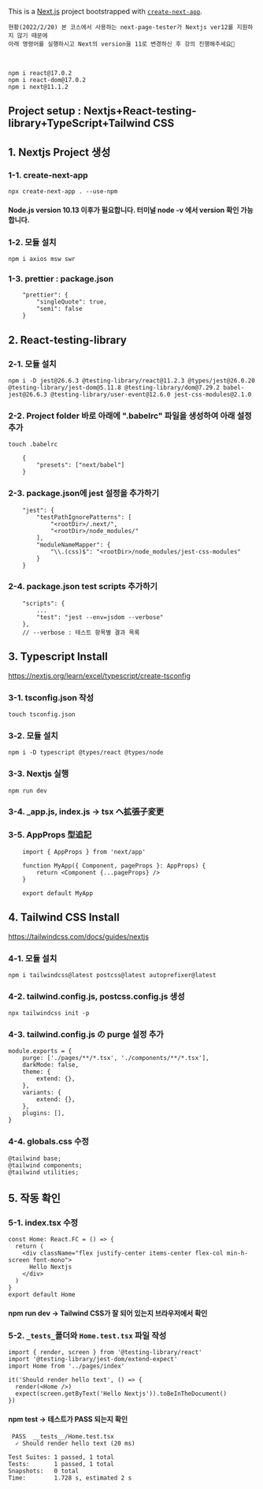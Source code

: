 This is a [Next.js](https://nextjs.org/) project bootstrapped with [`create-next-app`](https://github.com/vercel/next.js/tree/canary/packages/create-next-app).

    현황(2022/2/20) 본 코스에서 사용하는 next-page-tester가 Nextjs ver12를 지원하지 않기 때문에
    아래 명령어를 실행하시고 Next의 version을 11로 변경하신 후 강의 진행해주세요🙇

<br />

    npm i react@17.0.2
    npm i react-dom@17.0.2
    npm i next@11.1.2

## Project setup : Nextjs+React-testing-library+TypeScript+Tailwind CSS

## 1. Nextjs Project 생성

### 1-1. create-next-app

    npx create-next-app . --use-npm

#### Node.js version 10.13 이후가 필요합니다. 터미널 node -v 에서 version 확인 가능합니다.

### 1-2. 모듈 설치

    npm i axios msw swr

### 1-3. prettier : package.json

```
    "prettier": {
        "singleQuote": true,
        "semi": false
    }
```

## 2. React-testing-library

### 2-1. 모듈 설치

    npm i -D jest@26.6.3 @testing-library/react@11.2.3 @types/jest@26.0.20 @testing-library/jest-dom@5.11.8 @testing-library/dom@7.29.2 babel-jest@26.6.3 @testing-library/user-event@12.6.0 jest-css-modules@2.1.0

### 2-2. Project folder 바로 아래에 ".babelrc" 파일을 생성하여 아래 설정 추가

    touch .babelrc

```
    {
        "presets": ["next/babel"]
    }
```

### 2-3. package.json에 jest 설정을 추가하기

```
    "jest": {
        "testPathIgnorePatterns": [
            "<rootDir>/.next/",
            "<rootDir>/node_modules/"
        ],
        "moduleNameMapper": {
            "\\.(css)$": "<rootDir>/node_modules/jest-css-modules"
        }
    }
```

### 2-4. package.json test scripts 추가하기

```
    "scripts": {
        ...
        "test": "jest --env=jsdom --verbose"
    },
    // --verbose : 테스트 항목별 결과 목록
```

## 3. Typescript Install

https://nextjs.org/learn/excel/typescript/create-tsconfig

### 3-1. tsconfig.json 작성

    touch tsconfig.json

### 3-2. 모듈 설치

    npm i -D typescript @types/react @types/node

### 3-3. Nextjs 실행

    npm run dev

### 3-4. \_app.js, index.js -> tsx へ拡張子変更

### 3-5. AppProps 型追記

```
    import { AppProps } from 'next/app'

    function MyApp({ Component, pageProps }: AppProps) {
        return <Component {...pageProps} />
    }

    export default MyApp
```

## 4. Tailwind CSS Install

https://tailwindcss.com/docs/guides/nextjs

### 4-1. 모듈 설치

    npm i tailwindcss@latest postcss@latest autoprefixer@latest

### 4-2. tailwind.config.js, postcss.config.js 생성

    npx tailwindcss init -p

### 4-3. tailwind.config.js の purge 설정 추가

```
module.exports = {
    purge: ['./pages/**/*.tsx', './components/**/*.tsx'],
    darkMode: false,
    theme: {
        extend: {},
    },
    variants: {
        extend: {},
    },
    plugins: [],
}
```

### 4-4. globals.css 수정

```
@tailwind base;
@tailwind components;
@tailwind utilities;
```

## 5. 작동 확인

### 5-1. index.tsx 수정

```
const Home: React.FC = () => {
  return (
    <div className="flex justify-center items-center flex-col min-h-screen font-mono">
      Hello Nextjs
    </div>
  )
}
export default Home
```

#### npm run dev -> Tailwind CSS가 잘 되어 있는지 브라우저에서 확인

### 5-2. `_tests_`폴더와 `Home.test.tsx` 파일 작성

```
import { render, screen } from '@testing-library/react'
import '@testing-library/jest-dom/extend-expect'
import Home from '../pages/index'

it('Should render hello text', () => {
  render(<Home />)
  expect(screen.getByText('Hello Nextjs')).toBeInTheDocument()
})
```

#### npm test -> 테스트가 PASS 되는지 확인

```
 PASS  __tests__/Home.test.tsx
  ✓ Should render hello text (20 ms)

Test Suites: 1 passed, 1 total
Tests:       1 passed, 1 total
Snapshots:   0 total
Time:        1.728 s, estimated 2 s
```
